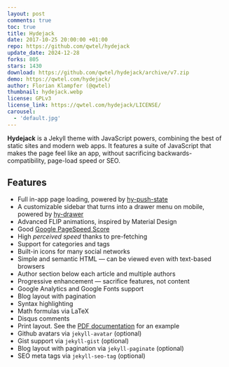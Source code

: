 ```yaml
---
layout: post
comments: true
toc: true
title: Hydejack
date: 2017-10-25 20:00:00 +01:00
repo: https://github.com/qwtel/hydejack
update_date: 2024-12-28
forks: 805
stars: 1430
download: https://github.com/qwtel/hydejack/archive/v7.zip
demo: https://qwtel.com/hydejack/
author: Florian Klampfer (@qwtel)
thumbnail: hydejack.webp
license: GPLv3
license_link: https://qwtel.com/hydejack/LICENSE/
carousel:
  - 'default.jpg'
---
```


**Hydejack** is a Jekyll theme with JavaScript powers, combining the best of static sites and modern web apps.
It features a suite of JavaScript that makes the page feel like an app, without sacrificing backwards-compatibility, page-load speed or SEO.

## Features

* Full in-app page loading, powered by [hy-push-state]
* A customizable sidebar that turns into a drawer menu on mobile, powered by [hy-drawer]
* Advanced FLIP animations, inspired by Material Design
* Good [Google PageSpeed Score][gpss]
* High *perceived speed* thanks to pre-fetching
* Support for categories and tags
* Built-in icons for many social networks
* Simple and semantic HTML — can be viewed even with text-based browsers
* Author section below each article and multiple authors
* Progressive enhancement — sacrifice features, not content
* Google Analytics and Google Fonts support
* Blog layout with pagination
* Syntax highlighting
* Math formulas via LaTeX
* Disqus comments
* Print layout. See the [PDF documentation][pdf] for an example
* Github avatars via `jekyll-avatar` (optional)
* Gist support via `jekyll-gist` (optional)
* Blog layout with pagination via `jekyll-paginate` (optional)
* SEO meta tags via `jekyll-seo-tag` (optional)

[gpss]: https://developers.google.com/speed/pagespeed/insights/?url=https%3A%2F%2Fqwtel.com%2Fhydejack%2F
[pdf]: https://github.com/qwtel/hydejack/releases/download/v7.0.0/Documentation._.Hydejack.pdf
[hy-push-state]: https://qwtel.com/projects/hy-push-state/
[hy-drawer]: https://qwtel.com/projects/hy-drawer/
